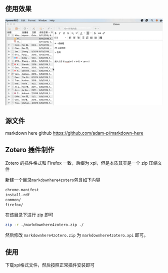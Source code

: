 ## 使用效果

![](https://raw.githubusercontent.com/fei0810/image-host/master/img/20190914114547.gif)

## 源文件

markdown here github https://github.com/adam-p/markdown-here

## Zotero 插件制作

Zotero 的插件格式和 Firefox 一致，后缀为 xpi，但是本质其实是一个 zip 压缩文件

新建一个目录`markdownhere4zotero`包含如下内容

```
chrome.manifest
install.rdf
common/
firefox/
```

在该目录下进行 zip 即可

```sh
zip -r ./markdownhere4zotero.zip ./
```

然后修改 `markdownhere4zotero.zip` 为 `markdownhere4zotero.xpi` 即可。

## 使用

下载xpi格式文件，然后按照正常插件安装即可
